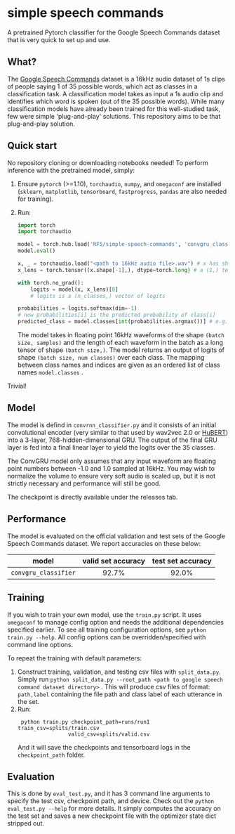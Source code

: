 # simple speech commands
A pretrained Pytorch classifier for the Google Speech Commands dataset that is very quick to set up and use.

## What?
The [Google Speech Commands](https://arxiv.org/abs/1804.03209) dataset is a 16kHz audio dataset of 1s clips of people saying 1 of 35 possible words, which act as classes in a classification task. 
A classification model takes as input a 1s audio clip and identifies which word is spoken (out of the 35 possible words).
While many classification models have already been trained for this well-studied task, few were simple 'plug-and-play' solutions. This repository aims to be that plug-and-play solution. 

## Quick start
No repository cloning or downloading notebooks needed! To perform inference with the pretrained model, simply:
1. Ensure `pytorch` (>=1.10), `torchaudio`, `numpy`, and `omegaconf` are installed (`sklearn`, `matplotlib`, `tensorboard`, `fastprogress`, `pandas` are also needed for training).
2. Run:
    ```python
    import torch
    import torchaudio
    
    model = torch.hub.load('RF5/simple-speech-commands', 'convgru_classifier')
    model.eval()

    x, _ = torchaudio.load("<path to 16kHz audio file>.wav") # x has shape (1, T)
    x_lens = torch.tensor((x.shape[-1],), dtype=torch.long) # a (1,) tensor of lengths of x

    with torch.no_grad():
        logits = model(x, x_lens)[0] 
        # logits is a (n_classes,) vector of logits
    
    probabilities = logits.softmax(dim=-1)
    # now probabilities[i] is the predicted probability of class[i]
    predicted_class = model.classes[int(probabilities.argmax())] # e.g. "three"
    ```

    The model takes in floating point 16kHz waveforms of the shape `(batch size, samples)` and the length of each waveform in the batch as a long tensor of shape `(batch size,)`. The model returns an output of logits of shape `(batch size, num classes)` over each class. The mapping between class names and indices are given as an ordered list of class names `model.classes` .

Trivial!

## Model
The model is defind in `convrnn_classifier.py` and it consists of an initial convolutional encoder (very similar to that used by wav2vec 2.0 or [HuBERT](https://github.com/pytorch/fairseq/tree/main/examples/hubert)) into a 3-layer, 768-hidden-dimensional GRU. 
The output of the final GRU layer is fed into a final linear layer to yield the logits over the 35 classes. 

The ConvGRU model only assumes that any input waveform are floating point numbers between -1.0 and 1.0 sampled at 16kHz. You may wish to normalize the volume to ensure very soft audio is scaled up, but it is not strictly necessary and performance will still be good.

The checkpoint is directly available under the releases tab. 

## Performance

The model is evaluated on the official validation and test sets of the Google Speech Commands dataset. We report accuracies on these below:

| model | valid set accuracy | test set accuracy |
| ----------- | :-----------: | :----: |
| `convgru_classifier` | 92.7% | 92.0% |


## Training
If you wish to train your own model, use the `train.py` script. 
It uses `omegaconf` to manage config option and needs the additional dependencies specified earlier.
To see all training configuration options, see `python train.py --help`. All config options can be overridden/specified with command line options. 

To repeat the training with default parameters:
1. Construct training, validation, and testing csv files with `split_data.py`. Simply run `python split_data.py --root_path <path to google speech command dataset directory>` . This will produce csv files of format: `path,label` containing the file path and class label of each utterance in the set. 
2. Run:
   ```
    python train.py checkpoint_path=runs/run1 train_csv=splits/train.csv
                   valid_csv=splits/valid.csv
   ```
   And it will save the checkpoints and tensorboard logs in the `checkpoint_path` folder. 

## Evaluation
This is done by `eval_test.py`, and it has 3 command line arguments to specify the test csv, checkpoint path, and device. Check out the `python eval_test.py --help` for more details. It simply computes the accuracy on the test set and saves a new checkpoint file with the optimizer state dict stripped out. 

